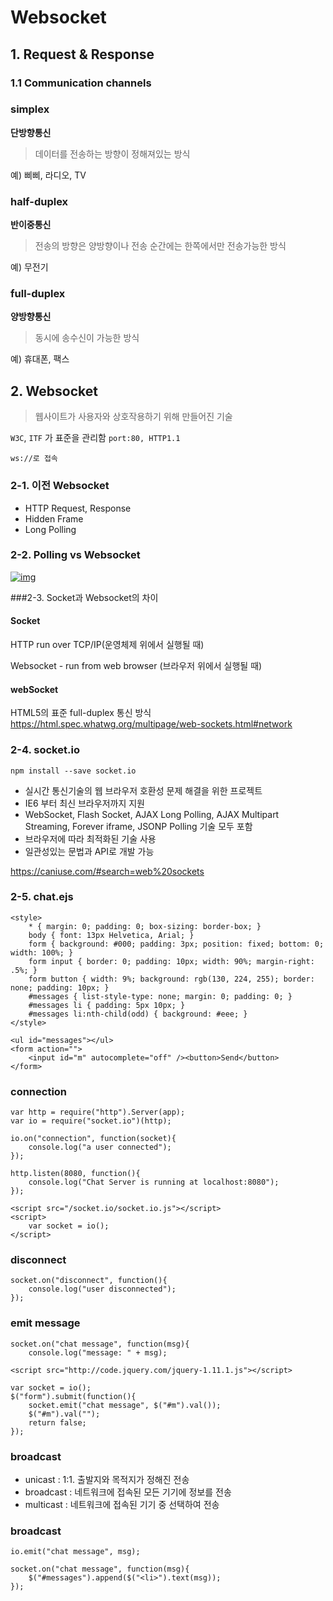 # Websocket

## 1. Request & Response

### 1.1 Communication channels

### simplex

**단방향통신**

> 데이터를 전송하는 방향이 정해져있는 방식

예) 삐삐, 라디오, TV

### half-duplex

**반이중통신**

> 전송의 방향은 양방향이나 전송 순간에는 한쪽에서만 전송가능한 방식

예) 무전기

### full-duplex

**양방향통신**

> 동시에 송수신이 가능한 방식

예) 휴대폰, 팩스

## 2. Websocket

> 웹사이트가 사용자와 상호작용하기 위해 만들어진 기술

`W3C`, `ITF` 가 표준을 관리함 `port:80, HTTP1.1`

```
ws://로 접속
```

### 2-1. 이전 Websocket

- HTTP Request, Response
- Hidden Frame
- Long Polling

### 2-2. Polling vs Websocket

[![img](https://camo.githubusercontent.com/c860ca32070be2c633b8f1cef44500ee0920ec51/687474703a2f2f64322e6e617665722e636f6d2f636f6e74656e742f696d616765732f323031352f30362f68656c6c6f776f726c642d313333362d312d312e706e67)](https://camo.githubusercontent.com/c860ca32070be2c633b8f1cef44500ee0920ec51/687474703a2f2f64322e6e617665722e636f6d2f636f6e74656e742f696d616765732f323031352f30362f68656c6c6f776f726c642d313333362d312d312e706e67)

###2-3. Socket과 Websocket의 차이

#### Socket

HTTP run over TCP/IP(운영체제 위에서 실행될 때) 

Websocket - run from web browser (브라우저 위에서 실행될 때)

#### webSocket

HTML5의 표준 full-duplex 통신 방식 <https://html.spec.whatwg.org/multipage/web-sockets.html#network>

### 2-4. socket.io

`npm install --save socket.io`

- 실시간 통신기술의 웹 브라우저 호환성 문제 해결을 위한 프로젝트
- IE6 부터 최신 브라우저까지 지원
- WebSocket, Flash Socket, AJAX Long Polling, AJAX Multipart Streaming, Forever iframe, JSONP Polling 기술 모두 포함
- 브라우저에 따라 최적화된 기술 사용
- 일관성있는 문법과 API로 개발 가능

<https://caniuse.com/#search=web%20sockets>

### 2-5. chat.ejs

```
<style>
	* { margin: 0; padding: 0; box-sizing: border-box; }
	body { font: 13px Helvetica, Arial; }
	form { background: #000; padding: 3px; position: fixed; bottom: 0; width: 100%; }
	form input { border: 0; padding: 10px; width: 90%; margin-right: .5%; }
	form button { width: 9%; background: rgb(130, 224, 255); border: none; padding: 10px; }
	#messages { list-style-type: none; margin: 0; padding: 0; }
	#messages li { padding: 5px 10px; }
	#messages li:nth-child(odd) { background: #eee; }
</style>

<ul id="messages"></ul>
<form action="">
	<input id="m" autocomplete="off" /><button>Send</button>
</form>

```

### connection

```
var http = require("http").Server(app);
var io = require("socket.io")(http);

io.on("connection", function(socket){
	console.log("a user connected");
});

http.listen(8080, function(){
	console.log("Chat Server is running at localhost:8080");
});

```

```
<script src="/socket.io/socket.io.js"></script>
<script>
	var socket = io();
</script>

```

### disconnect

```
socket.on("disconnect", function(){
	console.log("user disconnected");
});

```

### emit message

```
socket.on("chat message", function(msg){
	console.log("message: " + msg);

```

```
<script src="http://code.jquery.com/jquery-1.11.1.js"></script>

var socket = io();
$("form").submit(function(){
	socket.emit("chat message", $("#m").val());
	$("#m").val("");
	return false;
});

```

### broadcast

- unicast : 1:1. 출발지와 목적지가 정해진 전송
- broadcast : 네트워크에 접속된 모든 기기에 정보를 전송
- multicast : 네트워크에 접속된 기기 중 선택하여 전송

### broadcast

```
io.emit("chat message", msg);

```

```
socket.on("chat message", function(msg){
	$("#messages").append($("<li>").text(msg));
});
```